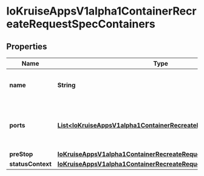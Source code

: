 
# IoKruiseAppsV1alpha1ContainerRecreateRequestSpecContainers

## Properties
Name | Type | Description | Notes
------------ | ------------- | ------------- | -------------
**name** | **String** | Name of the container that need to recreate. It must be existing in the real pod.Spec.Containers. | 
**ports** | [**List&lt;IoKruiseAppsV1alpha1ContainerRecreateRequestSpecPorts&gt;**](IoKruiseAppsV1alpha1ContainerRecreateRequestSpecPorts.md) | Ports is synced from the real container in Pod spec during this ContainerRecreateRequest creating. Populated by the system. Read-only. |  [optional]
**preStop** | [**IoKruiseAppsV1alpha1ContainerRecreateRequestSpecPreStop**](IoKruiseAppsV1alpha1ContainerRecreateRequestSpecPreStop.md) |  |  [optional]
**statusContext** | [**IoKruiseAppsV1alpha1ContainerRecreateRequestSpecStatusContext**](IoKruiseAppsV1alpha1ContainerRecreateRequestSpecStatusContext.md) |  |  [optional]



